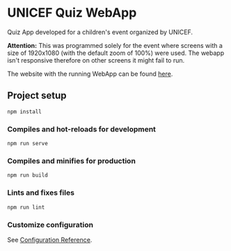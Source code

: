 # UNICEF Quiz WebApp

Quiz App developed for a children's event organized by UNICEF.

**Attention:** This was programmed solely for the event where screens with a size of 1920x1080 (with the default zoom of 100%) were used. The webapp isn't responsive therefore on other screens it might fail to run.

The website with the running WebApp can be found [here](https://www.quizunicef.pt/).

## Project setup
```
npm install
```

### Compiles and hot-reloads for development
```
npm run serve
```

### Compiles and minifies for production
```
npm run build
```

### Lints and fixes files
```
npm run lint
```

### Customize configuration
See [Configuration Reference](https://cli.vuejs.org/config/).

